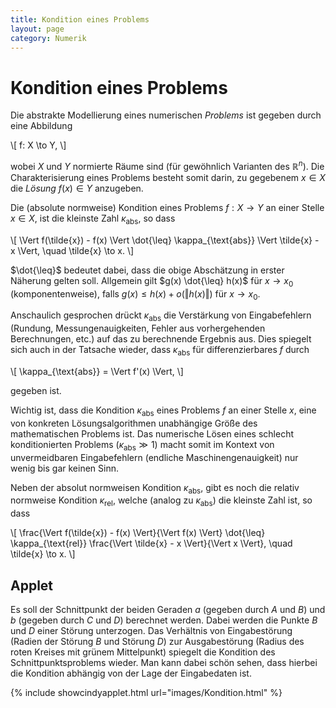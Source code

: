 ```yaml
---
title: Kondition eines Problems
layout: page
category: Numerik
---
```


# Kondition eines Problems
Die abstrakte Modellierung eines numerischen _Problems_ ist gegeben durch eine Abbildung

\\[
  f: X \to Y,
\\]

wobei $X$ und $Y$ normierte Räume sind (für gewöhnlich Varianten des $\mathbb{R}^n$).
Die Charakterisierung eines Problems besteht somit darin, zu gegebenem $x \in X$ die _Lösung_
$f(x) \in Y$ anzugeben.

Die (absolute normweise) Kondition eines Problems $f: X \to Y$ an einer Stelle $x \in X$, ist die kleinste Zahl
$\kappa_{\text{abs}}$, so dass

\\[
  \Vert f(\tilde{x}) - f(x) \Vert \dot{\leq} \kappa_{\text{abs}} \Vert \tilde{x} - x \Vert, \quad \tilde{x} \to x.
\\]

$\dot{\leq}$ bedeutet dabei, dass die obige Abschätzung in erster Näherung gelten soll. Allgemein gilt $g(x) \dot{\leq} h(x)$ für $x \to x_0$ (komponentenweise),
falls $g(x) \leq h(x) + o(\Vert h(x) \Vert)$ für $x \to x_0$.

Anschaulich gesprochen drückt $\kappa_{\text{abs}}$ die Verstärkung von Eingabefehlern (Rundung, Messungenauigkeiten, Fehler aus vorhergehenden Berechnungen, etc.) auf das
zu berechnende Ergebnis aus. Dies spiegelt sich auch in der Tatsache wieder, dass $\kappa_{\text{abs}}$ für differenzierbares $f$ durch

\\[
  \kappa_{\text{abs}} = \Vert f'(x) \Vert,
\\]

gegeben ist.

Wichtig ist, dass die Kondition $\kappa_{\text{abs}}$ eines Problems $f$ an einer Stelle $x$, eine von konkreten Lösungsalgorithmen unabhängige Größe des mathematischen Problems ist.
Das numerische Lösen eines schlecht konditionierten Problems ($\kappa_{\text{abs}} \gg 1$) macht somit im Kontext von unvermeidbaren Eingabefehlern (endliche Maschinengenauigkeit)
nur wenig bis gar keinen Sinn.

Neben der absolut normweisen Kondition $\kappa_{\text{abs}}$, gibt es noch die relativ normweise Kondition $\kappa_{\text{rel}}$, welche (analog zu $\kappa_{\text{abs}}$)
die kleinste Zahl ist, so dass

\\[
  \frac{\Vert f(\tilde{x}) - f(x) \Vert}{\Vert f(x) \Vert} \dot{\leq} \kappa_{\text{rel}} \frac{\Vert \tilde{x} - x \Vert}{\Vert x \Vert}, \quad \tilde{x} \to x.
\\]

## Applet
Es soll der Schnittpunkt der beiden Geraden $a$ (gegeben durch $A$ und $B$) und $b$ (gegeben durch $C$ und $D$) berechnet werden.
Dabei werden die Punkte $B$ und $D$ einer Störung unterzogen. Das Verhältnis von Eingabestörung (Radien der Störung $B$ und Störung $D$) zur Ausgabestörung (Radius des roten Kreises mit
grünem Mittelpunkt) spiegelt die Kondition des Schnittpunktsproblems wieder. Man kann dabei schön sehen, dass hierbei die Kondition abhängig von der Lage der Eingabedaten ist.



{% include showcindyapplet.html url="images/Kondition.html" %}

